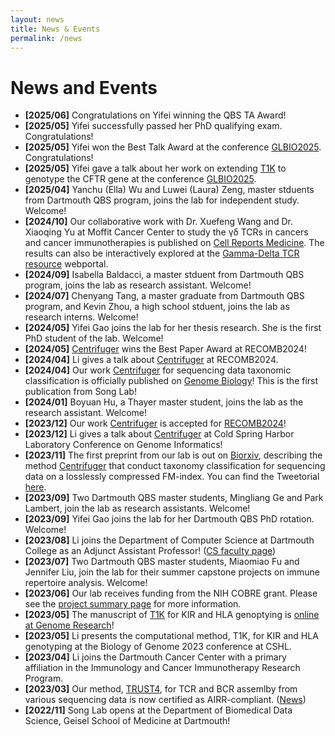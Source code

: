 ```yaml
---
layout: news
title: News & Events
permalink: /news
---
```


# News and Events
- **[2025/06]** Congratulations on Yifei winning the QBS TA Award!
- **[2025/05]** Yifei successfully passed her PhD qualifying exam. Congratulations!
- **[2025/05]** Yifei won the Best Talk Award at the conference [GLBIO2025](https://www.iscb.org/glbio2025/home). Congratulations! 
- **[2025/05]** Yifei gave a talk about her work on extending [T1K](https://github.com/mourisl/T1K) to genotype the CFTR gene at the conference [GLBIO2025](https://www.iscb.org/glbio2025/home). 
- **[2025/04]** Yanchu (Ella) Wu and Luwei (Laura) Zeng, master stduents from Dartmouth QBS program, joins the lab for independent study. Welcome! 
- **[2024/10]** Our collaborative work with Dr. Xuefeng Wang and Dr. Xiaoqing Yu at Moffit Cancer Center to study the γδ TCRs in cancers and cancer immunotherapies is published on [Cell Reports Medicine](https://www.cell.com/cell-reports-medicine/fulltext/S2666-3791(24)00494-4). The results can also be interactively explored at the [Gamma-Delta TCR resource](https://gdt.moffitt.org/) webportal.
- **[2024/09]** Isabella Baldacci, a master stduent from Dartmouth QBS program, joins the lab as research assistant. Welcome!
- **[2024/07]** Chenyang Tang, a master graduate from Dartmouth QBS program, and Kevin Zhou, a high school stduent, joins the lab as research interns. Welcome! 
- **[2024/05]** Yifei Gao joins the lab for her thesis research. She is the first PhD student of the lab. Welcome! 
- **[2024/05]** [Centrifuger](https://github.com/mourisl/centrifuger) wins the Best Paper Award at RECOMB2024! 
- **[2024/04]** Li gives a talk about [Centrifuger](https://github.com/mourisl/centrifuger) at RECOMB2024.
- **[2024/04]** Our work [Centrifuger](https://github.com/mourisl/centrifuger) for sequencing data taxonomic classification is officially published on [Genome Biology](https://genomebiology.biomedcentral.com/articles/10.1186/s13059-024-03244-4)! This is the first publication from Song Lab!
- **[2024/01]** Boyuan Hu, a Thayer master student, joins the lab as the research assistant. Welcome!
- **[2023/12]** Our work [Centrifuger](https://www.biorxiv.org/content/10.1101/2023.11.15.567129v1) is accepted for [RECOMB2024](https://recomb.org/recomb2024/index.html)!
- **[2023/12]** Li gives a talk about [Centrifuger](https://www.biorxiv.org/content/10.1101/2023.11.15.567129v1) at Cold Spring Harbor Laboratory Conference on Genome Informatics! 
- **[2023/11]** The first preprint from our lab is out on [Biorxiv](https://www.biorxiv.org/content/10.1101/2023.11.15.567129v1), describing the method [Centrifuger](https://github.com/mourisl/centrifuger) that conduct taxonomy classification for sequencing data on a losslessly compressed FM-index. You can find the Tweetorial [here](https://twitter.com/mourisl/status/1725734485616918805). 
- **[2023/09]** Two Dartmouth QBS master students, Mingliang Ge and Park Lambert, join the lab as research assistants. Welcome!
- **[2023/09]** Yifei Gao joins the lab for her Dartmouth QBS PhD rotation. Welcome!
- **[2023/08]** Li joins the Department of Computer Science at Dartmouth College as an Adjunct Assistant Professor! ([CS faculty page](https://web.cs.dartmouth.edu/people/li-song))
- **[2023/07]** Two Dartmouth QBS master students, Miaomiao Fu and Jennifer Liu, join the lab for their summer capstone projects on immune repertoire analysis. Welcome!
- **[2023/06]** Our lab receives funding from the NIH COBRE grant. Please see the [project summary page](https://sites.dartmouth.edu/cqb/current-projects/predicting-tcr-and-bcr-specificity-to-microbiomes-by-massively-mining-rna-seq-samples/) for more information.
- **[2023/05]** The manuscript of [T1K](https://github.com/mourisl/T1K) for KIR and HLA genoptying is [online at Genome Research](https://genome.cshlp.org/content/early/2023/05/11/gr.277585.122.abstract#xref-corresp-1-1)!
- **[2023/05]** Li presents the computational method, T1K, for KIR and HLA genotyping at the Biology of Genome 2023 conference at CSHL.
- **[2023/04]** Li joins the Dartmouth Cancer Center with a primary affiliation in the Immunology and Cancer Immunotherapy Research Program.
- **[2023/03]** Our method, [TRUST4](https://github.com/liulab-dfci/TRUST4), for TCR and BCR assemlby from various sequencing data is now certified as AIRR-compliant. ([News](https://www.antibodysociety.org/airr-community/trust4-is-now-certified-as-airr-compliant/)) 
- **[2022/11]** Song Lab opens at the Department of Biomedical Data Science, Geisel School of Medicine at Dartmouth!
